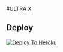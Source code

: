 #ULTRA X

## Deploy
[![Deploy To Heroku](https://www.herokucdn.com/deploy/button.svg)](https://dashboard.heroku.com/new?button-url=https%253A%252F%252Fgithub.com%252Meow-Userbot%252FHEROKU&template=https%253A%252F%252Fgithub.com%252Fmeow_ub%252FHEROKU)
